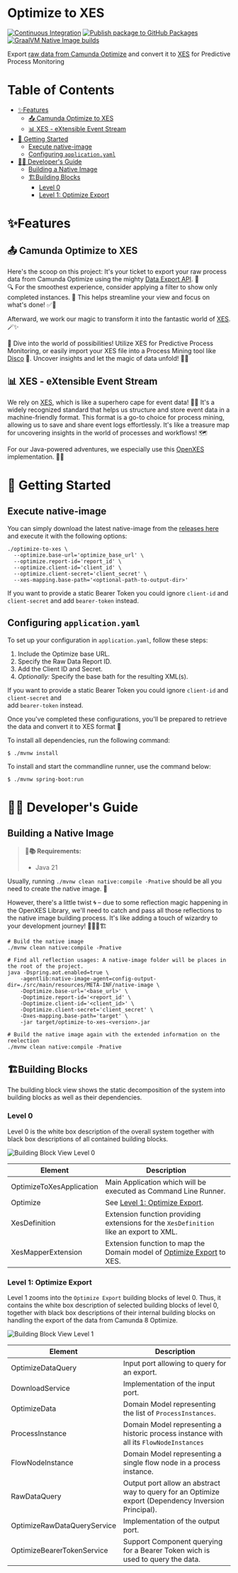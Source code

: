 # Optimize to XES

[![Continuous Integration](https://github.com/envite-consulting/optimize-to-xes/actions/workflows/continuous-integration.yml/badge.svg?branch=main)](https://github.com/envite-consulting/optimize-to-xes/actions/workflows/continuous-integration.yml)
[![Publish package to GitHub Packages](https://github.com/envite-consulting/optimize-to-xes/actions/workflows/maven-publish.yml/badge.svg?branch=main)](https://github.com/envite-consulting/optimize-to-xes/actions/workflows/maven-publish.yml)
[![GraalVM Native Image builds](https://github.com/envite-consulting/optimize-to-xes/actions/workflows/native-image.yml/badge.svg?branch=main)](https://github.com/envite-consulting/optimize-to-xes/actions/workflows/native-image.yml)

Export [raw data from Camunda Optimize](https://docs.camunda.io/optimize/apis-tools/optimize-api/report/get-data-export/) 
and convert it to [XES](https://xes-standard.org/) for Predictive Process Monitoring

# Table of Contents

* [✨Features](#features)
  * [📤 Camunda Optimize to XES](#-camunda-optimize-to-xes)
  * [📊 XES - eXtensible Event Stream](#-xes---extensible-event-stream)
* [🚀 Getting Started](#-getting-started)
  * [Execute native-image](#execute-native-image)
  * [Configuring `application.yaml`](#configuring-applicationyaml)
* [👨‍💻 Developer's Guide](#-developers-guide)
  * [Building a Native Image](#building-a-native-image)
  * [🏗Building Blocks](#building-blocks)
    * [Level 0](#level-0)
    * [Level 1: Optimize Export](#level-1-optimize-export)

# ✨Features

## 📤 Camunda Optimize to XES

Here's the scoop on this project: It's your ticket to export your raw process data from Camunda Optimize using the 
mighty [Data Export API](https://docs.camunda.io/optimize/apis-tools/optimize-api/report/get-data-export/). 🚀  
🔍 For the smoothest experience, consider applying a filter to show only completed instances. 🌟 This helps streamline 
your view and focus on what's done! ✅🚀

Afterward, we work our magic to transform it into the fantastic world of [XES](#-xes---extensible-event-stream). 🪄✨

🔮 Dive into the world of possibilities! Utilize XES for Predictive Process Monitoring, or easily import your XES file 
into a Process Mining tool like [Disco](https://fluxicon.com/disco/) 🚀. Uncover insights and let the magic of data 
unfold! 🌟💼

## 📊 XES - eXtensible Event Stream

We rely on [XES](https://www.xes-standard.org/openxes/start), which is like a superhero cape for event data! 🦸‍♂️ 
It's a widely recognized standard that helps us structure and store event data in a machine-friendly format. This 
format is a go-to choice for process mining, allowing us to save and share event logs effortlessly. It's like a 
treasure map for uncovering insights in the world of processes and workflows! 🗺️

For our Java-powered adventures, we especially use this [OpenXES](http://code.deckfour.org/xes/) implementation. 🧑‍💻

# 🚀 Getting Started

## Execute native-image

You can simply download the latest native-image from the [releases here](https://github.com/envite-consulting/optimize-to-xes/releases/latest) and
execute it with the following options:

```shell
./optimize-to-xes \
  --optimize.base-url='optimize_base_url' \
  --optimize.report-id='report_id' \
  --optimize.client-id='client_id' \
  --optimize.client-secret='client_secret' \
  --xes-mapping.base-path='<optional-path-to-output-dir>'
```

If you want to provide a static Bearer Token you could ignore `client-id` and `client-secret` and 
add `bearer-token` instead.

## Configuring `application.yaml`

To set up your configuration in `application.yaml`, follow these steps:

1. Include the Optimize base URL.
2. Specify the Raw Data Report ID.
3. Add the Client ID and Secret.
4. *Optionally:* Specify the base bath for the resulting XML(s).

If you want to provide a static Bearer Token you could ignore `client-id` and `client-secret` and  
add `bearer-token` instead.

Once you've completed these configurations, you'll be prepared to retrieve the data and convert it to XES format 🎉

To install all dependencies, run the following command:

```shell
$ ./mvnw install
```

To install and start the commandline runner, use the command below:

```shell
$ ./mvnw spring-boot:run
```

# 👨‍💻 Developer's Guide

## Building a Native Image

> **🚀📚 Requirements:**
> * Java 21

Usually, running `./mvnw clean native:compile -Pnative` should be all you need to create the native image. 🚀

However, there's a little twist 🌀 – due to some reflection magic happening in the OpenXES Library, we'll need to 
catch and pass all those reflections to the native image building process. It's like adding a touch of wizardry to 
your development journey! 🧙‍♂️✨🏗️

```shell
# Build the native image
./mvnw clean native:compile -Pnative

# Find all reflection usages: A native-image folder will be places in the root of the project.  
java -Dspring.aot.enabled=true \
    -agentlib:native-image-agent=config-output-dir=./src/main/resources/META-INF/native-image \
    -Doptimize.base-url='<base_url>' \
    -Doptimize.report-id='<report_id' \
    -Doptimize.client-id='<client_id>' \
    -Doptimize.client-secret='client_secret' \
    -Dxes-mapping.base-path='target' \
    -jar target/optimize-to-xes-<version>.jar

# Build the native image again with the extended information on the reelection
./mvnw clean native:compile -Pnative
```

## 🏗Building Blocks

The building block view shows the static decomposition of the system into building blocks as well as their dependencies.

### Level 0

Level 0 is the white box description of the overall system together with black box descriptions of all contained building blocks.

![Building Block View Level 0](assets/diagram/image/building-block-level-0.svg)

| Element                  | Description                                                                                       |
|--------------------------|---------------------------------------------------------------------------------------------------|
| OptimizeToXesApplication | Main Application which will be executed as Command Line Runner.                                   |
| Optimize                 | See [Level 1: Optimize Export](#level-1-optimize-export).                                         |
| XesDefinition            | Extension function providing extensions for the `XesDefinition` like an export to XML.            |
| XesMapperExtension       | Extension function to map the Domain model of [Optimize Export](#level-1-optimize-export) to XES. |

### Level 1: Optimize Export

Level 1 zooms into the `Optimize Export` building blocks of level 0. Thus, it contains the white box description of selected building blocks of level 0, together with black box descriptions of their internal building blocks on handling the export of the data from Camunda 8 Optimize. 

![Building Block View Level 1](assets/diagram/image/building-block-level-1.svg)


| Element                     | Description                                                                                         |
|-----------------------------|-----------------------------------------------------------------------------------------------------|
| OptimizeDataQuery           | Input port allowing to query for an export.                                                         |
| DownloadService             | Implementation of the input port.                                                                   |
| OptimizeData                | Domain Model representing the list of `ProcessInstances`.                                           |
| ProcessInstance             | Domain Model representing a historic process instance with all its `FlowNodeInstances`              |
| FlowNodeInstance            | Domain Model representing a single flow node in a process instance.                                 |
| RawDataQuery                | Output port allow an abstract way to query for an Optimize export (Dependency Inversion Principal). |
| OptimizeRawDataQueryService | Implementation of the output port.                                                                  |
| OptimizeBearerTokenService  | Support Component querying for a Bearer Token wich is used to query the data.                       |